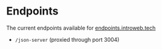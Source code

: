 # Endpoints

The current endpoints available for [endpoints.introweb.tech](https://endpoints.introweb.tech)

- `/json-server` (proxied through port 3004)
